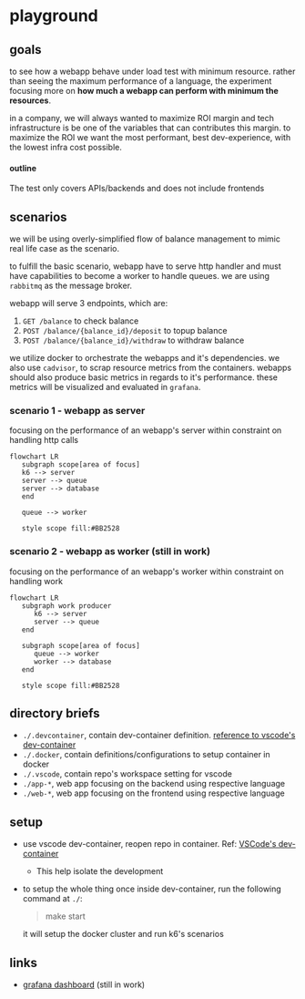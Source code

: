 # playground

## goals

to see how a webapp behave under load test with minimum resource. rather than seeing the maximum performance of a language, the experiment focusing more on **how much a webapp can perform with minimum the resources**.

in a company, we will always wanted to maximize ROI margin and tech infrastructure is be one of the variables that can contributes this margin. to maximize the ROI we want the most performant, best dev-experience, with the lowest infra cost possible.

#### outline
The test only covers APIs/backends and does not include frontends

## scenarios

we will be using overly-simplified flow of balance management to mimic real life case as the scenario.

to fulfill the basic scenario, webapp have to serve http handler and must have capabilities to become a worker to handle queues. we are using `rabbitmq` as the message broker.

webapp will serve 3 endpoints, which are:

1. `GET /balance` to check balance
2. `POST /balance/{balance_id}/deposit` to topup balance
3. `POST /balance/{balance_id}/withdraw` to withdraw balance

we utilize docker to orchestrate the webapps and it's dependencies. we also use `cadvisor`, to scrap resource metrics from the containers. webapps should also produce basic metrics in regards to it's performance. these metrics will be visualized and evaluated in `grafana`.

### scenario 1 - webapp as server

focusing on the performance of an webapp's server within constraint on handling http calls

```mermaid
flowchart LR
   subgraph scope[area of focus]
   k6 --> server
   server --> queue
   server --> database
   end

   queue --> worker

   style scope fill:#BB2528
```

### scenario 2 - webapp as worker (still in work)

focusing on the performance of an webapp's worker within constraint on handling work

```mermaid
flowchart LR
   subgraph work producer 
      k6 --> server
      server --> queue
   end

   subgraph scope[area of focus]
      queue --> worker
      worker --> database
   end

   style scope fill:#BB2528
```

## directory briefs

- `./.devcontainer`, contain dev-container definition. [reference to vscode's dev-container](https://code.visualstudio.com/docs/devcontainers/containers)
- `./.docker`, contain definitions/configurations to setup container in docker
- `./.vscode`, contain repo's workspace setting for vscode
- `./app-*`, web app focusing on the backend using respective language
- `./web-*`, web app focusing on the frontend using respective language

## setup

- use vscode dev-container, reopen repo in container. Ref: [VSCode's dev-container](https://code.visualstudio.com/docs/devcontainers/containers)
  - This help isolate the development
- to setup the whole thing once inside dev-container, run the following command at `./`:

  > make start

  it will setup the docker cluster and run k6's scenarios

## links

- [grafana dashboard](http://localhost:10000/d/f744f256-9d10-4e29-9dd0-c4ea6f8d7dd2/dashboard?orgId=1&var-container_name=app-go-worker&var-container_name=app-go&from=now-5m&to=now&refresh=5s) (still in work)
